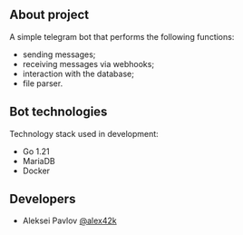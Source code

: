 ## About project

A simple telegram bot that performs the following functions:

- sending messages;
- receiving messages via webhooks;
- interaction with the database;
- file parser.

## Bot technologies

Technology stack used in development:

- Go 1.21
- MariaDB
- Docker

## Developers

- Aleksei Pavlov [@alex42k](https://t.me/alex42k)
